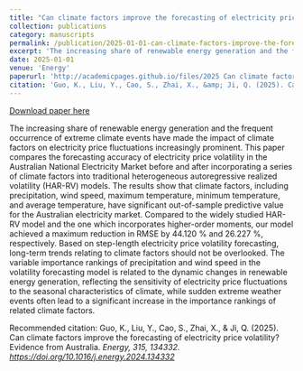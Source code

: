 ```yaml
---
title: "Can climate factors improve the forecasting of electricity price volatility? Evidence from Australia"
collection: publications
category: manuscripts
permalink: /publication/2025-01-01-can-climate-factors-improve-the-forecasting-of-electricity-price-volatility-evidence-from-australia
excerpt: 'The increasing share of renewable energy generation and the frequent occurrence of extreme climate events have made the impact of climate factors on electricity price fluctuations increasingly prominent. This paper compares the forecasting accuracy of electricity price volatility in the Australian National Electricity Market before and after incorporating a series of climate factors into traditional heterogeneous autoregressive realized volatility (HAR-RV) models. The results show that climate factors, including precipitation, wind speed, maximum temperature, minimum temperature, and average temperature, have significant out-of-sample predictive value for the Australian electricity market. Compared to the widely studied HAR-RV model and the one which incorporates higher-order moments, our model achieved a maximum reduction in RMSE by 44.120 % and 26.227 %, respectively. Based on step-length electricity price volatility forecasting, long-term trends relating to climate factors should not be overlooked. The variable importance rankings of precipitation and wind speed in the volatility forecasting model is related to the dynamic changes in renewable energy generation, reflecting the sensitivity of electricity price fluctuations to the seasonal characteristics of climate, while sudden extreme weather events often lead to a significant increase in the importance rankings of related climate factors.'
date: 2025-01-01
venue: 'Energy'
paperurl: 'http://academicpages.github.io/files/2025 Can climate factors improve the forecasting of electricity price volatility Evidence from Australia.pdf'
citation: 'Guo, K., Liu, Y., Cao, S., Zhai, X., &amp; Ji, Q. (2025). Can climate factors improve the forecasting of electricity price volatility? Evidence from Australia. <i>Energy<i>, 315, 134332. <a href=&quot;https://doi.org/10.1016/j.energy.2024.134332&quot; target=&quot;_blank&quot;>https://doi.org/10.1016/j.energy.2024.134332</a>'
---
```


<a href='http://academicpages.github.io/files/2025 Can climate factors improve the forecasting of electricity price volatility Evidence from Australia.pdf'>Download paper here</a>

The increasing share of renewable energy generation and the frequent occurrence of extreme climate events have made the impact of climate factors on electricity price fluctuations increasingly prominent. This paper compares the forecasting accuracy of electricity price volatility in the Australian National Electricity Market before and after incorporating a series of climate factors into traditional heterogeneous autoregressive realized volatility (HAR-RV) models. The results show that climate factors, including precipitation, wind speed, maximum temperature, minimum temperature, and average temperature, have significant out-of-sample predictive value for the Australian electricity market. Compared to the widely studied HAR-RV model and the one which incorporates higher-order moments, our model achieved a maximum reduction in RMSE by 44.120 % and 26.227 %, respectively. Based on step-length electricity price volatility forecasting, long-term trends relating to climate factors should not be overlooked. The variable importance rankings of precipitation and wind speed in the volatility forecasting model is related to the dynamic changes in renewable energy generation, reflecting the sensitivity of electricity price fluctuations to the seasonal characteristics of climate, while sudden extreme weather events often lead to a significant increase in the importance rankings of related climate factors.

Recommended citation: Guo, K., Liu, Y., Cao, S., Zhai, X., & Ji, Q. (2025). Can climate factors improve the forecasting of electricity price volatility? Evidence from Australia. <i>Energy<i>, 315, 134332. <a href="https://doi.org/10.1016/j.energy.2024.134332" target="_blank">https://doi.org/10.1016/j.energy.2024.134332</a>